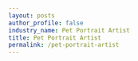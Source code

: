 ```yaml
---
layout: posts 
author_profile: false 
industry_name: Pet Portrait Artist
title: Pet Portrait Artist
permalink: /pet-portrait-artist
---
```


